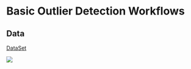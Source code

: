 # Basic Outlier Detection Workflows

## Data 

[DataSet](https://git.ufz.de/rdm-software/saqc/-/blob/cookBux/sphinx-doc/ressources/data/incidentsLKG.csv)

![](../ressources/images/cbooks_outliers_incidents.png)

